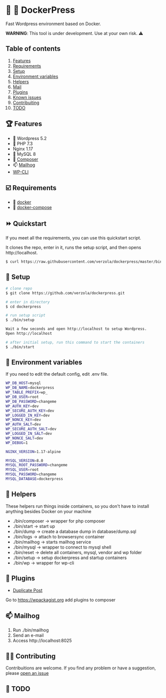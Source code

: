 # :whale: :newspaper: DockerPress

Fast Wordpress environment based on Docker.

**WARNING**: This tool is under development. Use at your own risk. :warning:

## Table of contents

1. [Features](#features)
2. [Requirements](#requirements)
3. [Setup](#setup)
4. [Environment variables](#env)
5. [Helpers](#helpers)
6. [Mail](#mail)
7. [Plugins](#plugins)
8. [Known issues](#known-issues)
9. [Contribuiting](#contrib)
10. [TODO](#todo)

## :trophy: Features <a id="features"></a>

- :newspaper: Wordpress 5.2
- :elephant: PHP 7.3
- Nginx 1.17
- :dolphin: MySQL 8
- :musical_score: [Composer](https://getcomposer.org/)
- :mailbox: [Mailhog](https://github.com/mailhog/MailHog)
- [WP-CLI](https://wp-cli.org/)

## :ballot_box_with_check: Requirements <a id="requirements"></a>

- :whale: [docker](https://www.docker.com/get-started)
- :octopus: [docker-compose](https://docs.docker.com/compose/install/)

## :fast_forward: Quickstart

If you meet all the requirements, you can use this quickstart script.

It clones the repo, enter in it, runs the setup script, and then opens http://localhost.

```sh
$ curl https://raw.githubusercontent.com/verzola/dockerpress/master/bin/quickstart | bash
```

## :scroll: Setup <a id="setup"></a>

```sh
# clone repo
$ git clone https://github.com/verzola/dockerpress.git

# enter in directory
$ cd dockerpress

# run setup script
$ ./bin/setup

Wait a few seconds and open http://localhost to setup Wordpress.
Open http://localhost

# after initial setup, run this command to start the containers
$ ./bin/start
```

## :deciduous_tree: Environment variables <a id="env"></a>

If you need to edit the default config, edit .env file.

```sh
WP_DB_HOST=mysql
WP_DB_NAME=dockerpress
WP_TABLE_PREFIX=wp_
WP_DB_USER=root
WP_DB_PASSWORD=changeme
WP_AUTH_KEY=dev
WP_SECURE_AUTH_KEY=dev
WP_LOGGED_IN_KEY=dev
WP_NONCE_KEY=dev
WP_AUTH_SALT=dev
WP_SECURE_AUTH_SALT=dev
WP_LOGGED_IN_SALT=dev
WP_NONCE_SALT=dev
WP_DEBUG=1

NGINX_VERSION=1.17-alpine

MYSQL_VERSION=8.0
MYSQL_ROOT_PASSWORD=changeme
MYSQL_USER=root
MYSQL_PASSWORD=changeme
MYSQL_DATABASE=dockerpress
```

## :robot: Helpers <a id="helpers"></a>

These helpers run things inside containers, so you don't have to install anything besides Docker on your machine

- ./bin/composer -> wrapper for php composer
- ./bin/start -> start up
- ./bin/dump -> create a database dump in database/dump.sql
- ./bin/logs -> attach to browsersync container
- ./bin/mailhog -> starts mailhog service
- ./bin/mysql -> wrapper to connect to mysql shell
- ./bin/reset -> delete all containers, mysql, vendor and wp folder
- ./bin/setup -> setup dockerpress and startup containers
- ./bin/wp -> wrapper for wp-cli

## :electric_plug: Plugins <a id="plugins"></a>

- [Duplicate Post](https://br.wordpress.org/plugins/duplicate-post/)

Go to https://wpackagist.org add plugins to composer

## :mailbox: Mailhog <a id="mail"></a>

1. Run ./bin/mailhog
2. Send an e-mail
3. Access http://localhost:8025

## :raising_hand_woman: Contributing <a id="contrib"></a>

Contribuitions are welcome. If you find any problem or have a suggestion, please [open an issue](https://github.com/verzola/dockerpress/issues/new)

## :memo: TODO <a id="todo"></a>
